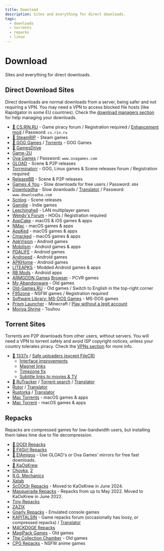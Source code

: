 ```yaml
---
title: Download
description: Sites and everything for direct downloads.
tags:
  - downloads
  - torrents
  - repacks
  - linux
---
```


# Download

Sites and everything for direct downloads.

## Direct Download Sites

Direct downloads are normal downloads from a server, being safer and not
requiring a VPN. You may need a VPN to access blocked file hosts (like
Rapidgator in some EU countries). Check the
[download managers section](/software#download-managers) for help managing
your downloads.

- [🌟 CS.RIN.RU](https://cs.rin.ru/forum) - Game piracy forum / Registration
  required /
  [Enhancement mod](https://github.com/SubZeroPL/cs-rin-ru-enhanced-mod) /
  Password: `cs.rin.ru`
- [🌟 SteamRIP](https://steamrip.com) - Steam games
- [🌟 GOG Games](https://gog-games.to) / [Torrents](https://freegogpcgames.com) - GOG Games
- [🌟 GamesDrive](https://gamesdrive.net)
- [Game-2U](https://game-2u.com/Category/game/pc)
- [Ova Games](https://www.ovagames.com) / Password: `www.ovagames.com`
- [GLOAD](https://gload.to/pc) - Scene & P2P releases
- [Torrminatorr](https://forum.torrminatorr.com) - GOG, Linux games & Scene
  releases forum / Registration required
- [ReleaseBB](https://rlsbb.ru/category/games/pc) - Scene & P2P releases
- [Games 4 You](https://g4u.to) - Slow downloads for free users / Password:
  `404`
- [Downloadha](https://www.downloadha.com/category/%D8%A8%D8%A7%D8%B2%DB%8C-%DA%A9%D8%A7%D9%85%D9%BE%DB%8C%D9%88%D8%AA%D8%B1-pc-computer-game) -
  Slow downloads / [Translator](/useful#translator) / Password:
  `www.downloadha.com`
- [Scnlog](https://scnlog.me/games) - Scene releases
- [Gamdie](https://gamdie.com) - Indie games
- [Leechinghell](http://www.leechinghell.pw) - LAN multiplayer games
- [Wendy's Forum](https://wendysforum.net/index.php) - HOGs / Registration
  required
- [AppCake](https://iphonecake.com/index.php?device=0&p=1&c=8) - macOS & iOS
  games & apps
- [NMac](https://nmac.to/category/games) - macOS games & apps
- [AppKed](https://www.macbed.com/games) - macOS games & apps
- [Cmacked](https://cmacked.com) - macOS games & apps
- [ApkVision](https://apkvision.org) - Android games
- [Mobilism](https://forum.mobilism.me) - Android games & apps
- [PDALIFE](https://pdalife.com) - Android games
- [Androeed](https://androeed.store) - Android games
- [APKHome](https://apkhome.io) - Android games
- [LITEAPKS](https://liteapks.com) - Modded Android games & apps
- [RB Mods](https://www.rockmods.net) - Android apps
- [ARMGDDN Games](https://t.me/ARMGDDNGames) [Browser](https://cs.rin.ru/forum/viewtopic.php?f=14&t=140593) - PCVR games
- [My Abandonware](https://www.myabandonware.com) - Old games
- [Old-Games.RU](https://www.old-games.ru/catalog/) - Old games / Switch to
  English in the top-right corner
- [F95zone](https://f95zone.to) - NSFW games / Registration required
- [Software Library: MS-DOS Games](https://archive.org/details/softwarelibrary_msdos_games?and[]=mediatype%3A%22software%22) -
  MS-DOS games
- [Prism Launcher](https://prismlauncher.org) - Minecraft /
  [Play without a legit account](https://github.com/antunnitraj/Prism-Launcher-PolyMC-Offline-Bypass)
- [Moriya Shrine](https://moriyashrine.org) - Touhou

## Torrent Sites

Torrents are P2P downloads from other users, without servers. You will need a VPN
to torrent safely and avoid ISP copyright notices, unless your country tolerates
piracy. Check the [VPNs section](/software#vpns) for more info.

- [🌟 1337x](https://1337x.to/sub/10/0/) /
  [Safe uploaders (except FileCR)](https://www.reddit.com/r/Piracy/comments/nudfgn/me_after_reading_the_megathread/h0yr0q6/?context=3)
  - [Interface improvements](https://greasyfork.org/scripts/33379-1337x-torrent-page-improvements)
  - [Magnet links](https://greasyfork.org/scripts/420754-1337x-torrent-and-magnet-links)
  - [Timezone fix](https://greasyfork.org/scripts/421635-1337x-convert-torrent-timestamps-to-relative-format)
  - [Subtitle links to movies & TV](https://greasyfork.org/scripts/29467-1337x-subtitle-download-links-to-tv-and-movie-torrents)
- [🌟 RuTracker](https://rutracker.org/forum/index.php?c=19) / [Torrent search](https://addons.mozilla.org/firefox/addon/rutracker_torrent_search)
  / [Translator](/useful#translator)
- [Rutor](http://rutor.info/games) / [Translator](/useful#translator)
- [Rustorka](https://rustorka.com/forum/index.php?c=6) /
  [Translator](/useful#translator)
- [Mac Torrents](https://www.torrentmac.net/category/games) - macOS games & apps
- [Mac Torrent](https://www.mactorrents.is/macos-games) - macOS games & apps

## Repacks

Repacks are compressed games for low-bandwidth users, but installing them takes
time due to file decompression.

- [🌟 DODI Repacks](https://dodi-repacks.site)
- [🌟 FitGirl Repacks](https://fitgirl-repacks.site)
- [🌟 ElAmigos](https://elamigos.site) - Use GLOAD's or Ova Games'
  mirrors for free fast downloads.
- [🌟 KaOsKrew](https://kaoskrew.org/viewforum.php?f=13&sid=c2dac73979171b67f4c8b70c9c4c72fb)
- [Chovka](http://rutor.info/browse/0/8/1642915/0), [2](https://repack.info)
- [R.G. Mechanics](https://tapochek.net/viewforum.php?f=808)
- [Xatab](https://byxatab.org)
- [ScOOt3r Repacks](https://game-repack.site/scooter) - Moved to KaOsKrew in June 2024.
- [Masquerade Repacks](https://web.archive.org/web/20220616203326/https://masquerade.site) -
  Repacks from up to May 2022. Moved to KaOsKrew in June 2022.
- [Tiny Repacks](https://www.tiny-repacks.win)
- [ZAZIX](https://1337x.to/user/ZAZIX/)
- [Gnarly Repacks](https://gnarly-repacks.site) - Emulated console games
- [KAPITALSIN](https://kapitalsin.com/forum) - Game repacks forum (occasionally
  has lossy, or compressed repacks) / [Translator](/useful#translator)
- [M4CKD0GE Repacks](https://m4ckd0ge-repacks.site)
- [MagiPack Games](https://www.magipack.games) - Old games
- [The Collection Chamber](https://collectionchamber.blogspot.com) - Old games
- [CPG Repacks](https://cpgrepacks.site) - NSFW anime games
